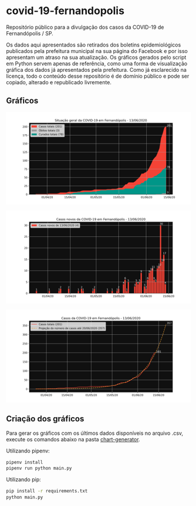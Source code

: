 # covid-19-fernandopolis

Repositório público para a divulgação dos casos da COVID-19 de Fernandópolis / SP.

Os dados aqui apresentados são retirados dos boletins epidemiológicos publicados pela prefeitura municipal na sua página do Facebook e por isso apresentam um atraso na sua atualização. Os gráficos gerados pelo script em Python servem apenas de referência, como uma forma de visualização gráfica dos dados já apresentados pela prefeitura. Como já esclarecido na licença, todo o conteúdo desse repositório é de domínio público e pode ser copiado, alterado e republicado livremente.

## Gráficos

![Gráfico de área da COVID-19](./images/area_chart.png)

![Gráfico em barras dos novos casos da COVID-19](./images/bar_chart.png)

![Gráfico de linha dos casos de COVID-19](./images/line_chart.png)

## Criação dos gráficos

Para gerar os gráficos com os últimos dados disponíveis no arquivo .csv, execute os comandos abaixo na pasta [chart-generator](./chart-generator).

Utilizando pipenv:

```sh
pipenv install
pipenv run python main.py
```

Utilizando pip:

```sh
pip install -r requirements.txt
python main.py
```